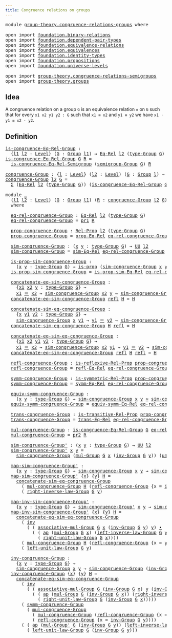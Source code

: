 ```yaml
---
title: Congruence relations on groups
---
```


<pre class="Agda"><a id="56" class="Keyword">module</a> <a id="63" href="group-theory.congruence-relations-groups.html" class="Module">group-theory.congruence-relations-groups</a> <a id="104" class="Keyword">where</a>

<a id="111" class="Keyword">open</a> <a id="116" class="Keyword">import</a> <a id="123" href="foundation.binary-relations.html" class="Module">foundation.binary-relations</a>
<a id="151" class="Keyword">open</a> <a id="156" class="Keyword">import</a> <a id="163" href="foundation.dependent-pair-types.html" class="Module">foundation.dependent-pair-types</a>
<a id="195" class="Keyword">open</a> <a id="200" class="Keyword">import</a> <a id="207" href="foundation.equivalence-relations.html" class="Module">foundation.equivalence-relations</a>
<a id="240" class="Keyword">open</a> <a id="245" class="Keyword">import</a> <a id="252" href="foundation.equivalences.html" class="Module">foundation.equivalences</a>
<a id="276" class="Keyword">open</a> <a id="281" class="Keyword">import</a> <a id="288" href="foundation.identity-types.html" class="Module">foundation.identity-types</a>
<a id="314" class="Keyword">open</a> <a id="319" class="Keyword">import</a> <a id="326" href="foundation.propositions.html" class="Module">foundation.propositions</a>
<a id="350" class="Keyword">open</a> <a id="355" class="Keyword">import</a> <a id="362" href="foundation.universe-levels.html" class="Module">foundation.universe-levels</a>

<a id="390" class="Keyword">open</a> <a id="395" class="Keyword">import</a> <a id="402" href="group-theory.congruence-relations-semigroups.html" class="Module">group-theory.congruence-relations-semigroups</a>
<a id="447" class="Keyword">open</a> <a id="452" class="Keyword">import</a> <a id="459" href="group-theory.groups.html" class="Module">group-theory.groups</a>
</pre>
## Idea

A congruence relation on a group `G` is an equivalence relation `≡` on `G` such that for every `x1 x2 y1 y2 : G` such that `x1 ≡ x2` and `y1 ≡ y2` we have `x1 · y1 ≡ x2 · y2`.

## Definition

<pre class="Agda"><a id="is-congruence-Eq-Rel-Group"></a><a id="693" href="group-theory.congruence-relations-groups.html#693" class="Function">is-congruence-Eq-Rel-Group</a> <a id="720" class="Symbol">:</a>
  <a id="724" class="Symbol">{</a><a id="725" href="group-theory.congruence-relations-groups.html#725" class="Bound">l1</a> <a id="728" href="group-theory.congruence-relations-groups.html#728" class="Bound">l2</a> <a id="731" class="Symbol">:</a> <a id="733" href="Agda.Primitive.html#597" class="Postulate">Level</a><a id="738" class="Symbol">}</a> <a id="740" class="Symbol">(</a><a id="741" href="group-theory.congruence-relations-groups.html#741" class="Bound">G</a> <a id="743" class="Symbol">:</a> <a id="745" href="group-theory.groups.html#2650" class="Function">Group</a> <a id="751" href="group-theory.congruence-relations-groups.html#725" class="Bound">l1</a><a id="753" class="Symbol">)</a> <a id="755" class="Symbol">→</a> <a id="757" href="foundation.equivalence-relations.html#996" class="Function">Eq-Rel</a> <a id="764" href="group-theory.congruence-relations-groups.html#728" class="Bound">l2</a> <a id="767" class="Symbol">(</a><a id="768" href="group-theory.groups.html#2893" class="Function">type-Group</a> <a id="779" href="group-theory.congruence-relations-groups.html#741" class="Bound">G</a><a id="780" class="Symbol">)</a> <a id="782" class="Symbol">→</a> <a id="784" href="foundation-core.universe-levels.html#235" class="Primitive">UU</a> <a id="787" class="Symbol">(</a><a id="788" href="group-theory.congruence-relations-groups.html#725" class="Bound">l1</a> <a id="791" href="Agda.Primitive.html#810" class="Primitive Operator">⊔</a> <a id="793" href="group-theory.congruence-relations-groups.html#728" class="Bound">l2</a><a id="795" class="Symbol">)</a>
<a id="797" href="group-theory.congruence-relations-groups.html#693" class="Function">is-congruence-Eq-Rel-Group</a> <a id="824" href="group-theory.congruence-relations-groups.html#824" class="Bound">G</a> <a id="826" href="group-theory.congruence-relations-groups.html#826" class="Bound">R</a> <a id="828" class="Symbol">=</a>
  <a id="832" href="group-theory.congruence-relations-semigroups.html#614" class="Function">is-congruence-Eq-Rel-Semigroup</a> <a id="863" class="Symbol">(</a><a id="864" href="group-theory.groups.html#2772" class="Function">semigroup-Group</a> <a id="880" href="group-theory.congruence-relations-groups.html#824" class="Bound">G</a><a id="881" class="Symbol">)</a> <a id="883" href="group-theory.congruence-relations-groups.html#826" class="Bound">R</a>

<a id="congruence-Group"></a><a id="886" href="group-theory.congruence-relations-groups.html#886" class="Function">congruence-Group</a> <a id="903" class="Symbol">:</a> <a id="905" class="Symbol">{</a><a id="906" href="group-theory.congruence-relations-groups.html#906" class="Bound">l</a> <a id="908" class="Symbol">:</a> <a id="910" href="Agda.Primitive.html#597" class="Postulate">Level</a><a id="915" class="Symbol">}</a> <a id="917" class="Symbol">(</a><a id="918" href="group-theory.congruence-relations-groups.html#918" class="Bound">l2</a> <a id="921" class="Symbol">:</a> <a id="923" href="Agda.Primitive.html#597" class="Postulate">Level</a><a id="928" class="Symbol">)</a> <a id="930" class="Symbol">(</a><a id="931" href="group-theory.congruence-relations-groups.html#931" class="Bound">G</a> <a id="933" class="Symbol">:</a> <a id="935" href="group-theory.groups.html#2650" class="Function">Group</a> <a id="941" href="group-theory.congruence-relations-groups.html#906" class="Bound">l</a><a id="942" class="Symbol">)</a> <a id="944" class="Symbol">→</a> <a id="946" href="foundation-core.universe-levels.html#235" class="Primitive">UU</a> <a id="949" class="Symbol">(</a><a id="950" href="group-theory.congruence-relations-groups.html#906" class="Bound">l</a> <a id="952" href="Agda.Primitive.html#810" class="Primitive Operator">⊔</a> <a id="954" href="Agda.Primitive.html#780" class="Primitive">lsuc</a> <a id="959" href="group-theory.congruence-relations-groups.html#918" class="Bound">l2</a><a id="961" class="Symbol">)</a>
<a id="963" href="group-theory.congruence-relations-groups.html#886" class="Function">congruence-Group</a> <a id="980" href="group-theory.congruence-relations-groups.html#980" class="Bound">l2</a> <a id="983" href="group-theory.congruence-relations-groups.html#983" class="Bound">G</a> <a id="985" class="Symbol">=</a>
  <a id="989" href="foundation-core.dependent-pair-types.html#515" class="Record">Σ</a> <a id="991" class="Symbol">(</a><a id="992" href="foundation.equivalence-relations.html#996" class="Function">Eq-Rel</a> <a id="999" href="group-theory.congruence-relations-groups.html#980" class="Bound">l2</a> <a id="1002" class="Symbol">(</a><a id="1003" href="group-theory.groups.html#2893" class="Function">type-Group</a> <a id="1014" href="group-theory.congruence-relations-groups.html#983" class="Bound">G</a><a id="1015" class="Symbol">))</a> <a id="1018" class="Symbol">(</a><a id="1019" href="group-theory.congruence-relations-groups.html#693" class="Function">is-congruence-Eq-Rel-Group</a> <a id="1046" href="group-theory.congruence-relations-groups.html#983" class="Bound">G</a><a id="1047" class="Symbol">)</a>

<a id="1050" class="Keyword">module</a> <a id="1057" href="group-theory.congruence-relations-groups.html#1057" class="Module">_</a>
  <a id="1061" class="Symbol">{</a><a id="1062" href="group-theory.congruence-relations-groups.html#1062" class="Bound">l1</a> <a id="1065" href="group-theory.congruence-relations-groups.html#1065" class="Bound">l2</a> <a id="1068" class="Symbol">:</a> <a id="1070" href="Agda.Primitive.html#597" class="Postulate">Level</a><a id="1075" class="Symbol">}</a> <a id="1077" class="Symbol">(</a><a id="1078" href="group-theory.congruence-relations-groups.html#1078" class="Bound">G</a> <a id="1080" class="Symbol">:</a> <a id="1082" href="group-theory.groups.html#2650" class="Function">Group</a> <a id="1088" href="group-theory.congruence-relations-groups.html#1062" class="Bound">l1</a><a id="1090" class="Symbol">)</a> <a id="1092" class="Symbol">(</a><a id="1093" href="group-theory.congruence-relations-groups.html#1093" class="Bound">R</a> <a id="1095" class="Symbol">:</a> <a id="1097" href="group-theory.congruence-relations-groups.html#886" class="Function">congruence-Group</a> <a id="1114" href="group-theory.congruence-relations-groups.html#1065" class="Bound">l2</a> <a id="1117" href="group-theory.congruence-relations-groups.html#1078" class="Bound">G</a><a id="1118" class="Symbol">)</a>
  <a id="1122" class="Keyword">where</a>

  <a id="1131" href="group-theory.congruence-relations-groups.html#1131" class="Function">eq-rel-congruence-Group</a> <a id="1155" class="Symbol">:</a> <a id="1157" href="foundation.equivalence-relations.html#996" class="Function">Eq-Rel</a> <a id="1164" href="group-theory.congruence-relations-groups.html#1065" class="Bound">l2</a> <a id="1167" class="Symbol">(</a><a id="1168" href="group-theory.groups.html#2893" class="Function">type-Group</a> <a id="1179" href="group-theory.congruence-relations-groups.html#1078" class="Bound">G</a><a id="1180" class="Symbol">)</a>
  <a id="1184" href="group-theory.congruence-relations-groups.html#1131" class="Function">eq-rel-congruence-Group</a> <a id="1208" class="Symbol">=</a> <a id="1210" href="foundation-core.dependent-pair-types.html#605" class="Field">pr1</a> <a id="1214" href="group-theory.congruence-relations-groups.html#1093" class="Bound">R</a>

  <a id="1219" href="group-theory.congruence-relations-groups.html#1219" class="Function">prop-congruence-Group</a> <a id="1241" class="Symbol">:</a> <a id="1243" href="foundation.binary-relations.html#768" class="Function">Rel-Prop</a> <a id="1252" href="group-theory.congruence-relations-groups.html#1065" class="Bound">l2</a> <a id="1255" class="Symbol">(</a><a id="1256" href="group-theory.groups.html#2893" class="Function">type-Group</a> <a id="1267" href="group-theory.congruence-relations-groups.html#1078" class="Bound">G</a><a id="1268" class="Symbol">)</a>
  <a id="1272" href="group-theory.congruence-relations-groups.html#1219" class="Function">prop-congruence-Group</a> <a id="1294" class="Symbol">=</a> <a id="1296" href="foundation.equivalence-relations.html#1120" class="Function">prop-Eq-Rel</a> <a id="1308" href="group-theory.congruence-relations-groups.html#1131" class="Function">eq-rel-congruence-Group</a>

  <a id="1335" href="group-theory.congruence-relations-groups.html#1335" class="Function">sim-congruence-Group</a> <a id="1356" class="Symbol">:</a> <a id="1358" class="Symbol">(</a><a id="1359" href="group-theory.congruence-relations-groups.html#1359" class="Bound">x</a> <a id="1361" href="group-theory.congruence-relations-groups.html#1361" class="Bound">y</a> <a id="1363" class="Symbol">:</a> <a id="1365" href="group-theory.groups.html#2893" class="Function">type-Group</a> <a id="1376" href="group-theory.congruence-relations-groups.html#1078" class="Bound">G</a><a id="1377" class="Symbol">)</a> <a id="1379" class="Symbol">→</a> <a id="1381" href="foundation-core.universe-levels.html#235" class="Primitive">UU</a> <a id="1384" href="group-theory.congruence-relations-groups.html#1065" class="Bound">l2</a>
  <a id="1389" href="group-theory.congruence-relations-groups.html#1335" class="Function">sim-congruence-Group</a> <a id="1410" class="Symbol">=</a> <a id="1412" href="foundation.equivalence-relations.html#1213" class="Function">sim-Eq-Rel</a> <a id="1423" href="group-theory.congruence-relations-groups.html#1131" class="Function">eq-rel-congruence-Group</a>

  <a id="1450" href="group-theory.congruence-relations-groups.html#1450" class="Function">is-prop-sim-congruence-Group</a> <a id="1479" class="Symbol">:</a>
    <a id="1485" class="Symbol">(</a><a id="1486" href="group-theory.congruence-relations-groups.html#1486" class="Bound">x</a> <a id="1488" href="group-theory.congruence-relations-groups.html#1488" class="Bound">y</a> <a id="1490" class="Symbol">:</a> <a id="1492" href="group-theory.groups.html#2893" class="Function">type-Group</a> <a id="1503" href="group-theory.congruence-relations-groups.html#1078" class="Bound">G</a><a id="1504" class="Symbol">)</a> <a id="1506" class="Symbol">→</a> <a id="1508" href="foundation-core.propositions.html#1309" class="Function">is-prop</a> <a id="1516" class="Symbol">(</a><a id="1517" href="group-theory.congruence-relations-groups.html#1335" class="Function">sim-congruence-Group</a> <a id="1538" href="group-theory.congruence-relations-groups.html#1486" class="Bound">x</a> <a id="1540" href="group-theory.congruence-relations-groups.html#1488" class="Bound">y</a><a id="1541" class="Symbol">)</a>
  <a id="1545" href="group-theory.congruence-relations-groups.html#1450" class="Function">is-prop-sim-congruence-Group</a> <a id="1574" class="Symbol">=</a> <a id="1576" href="foundation.equivalence-relations.html#1343" class="Function">is-prop-sim-Eq-Rel</a> <a id="1595" href="group-theory.congruence-relations-groups.html#1131" class="Function">eq-rel-congruence-Group</a>

  <a id="1622" href="group-theory.congruence-relations-groups.html#1622" class="Function">concatenate-eq-sim-congruence-Group</a> <a id="1658" class="Symbol">:</a>
    <a id="1664" class="Symbol">{</a><a id="1665" href="group-theory.congruence-relations-groups.html#1665" class="Bound">x1</a> <a id="1668" href="group-theory.congruence-relations-groups.html#1668" class="Bound">x2</a> <a id="1671" href="group-theory.congruence-relations-groups.html#1671" class="Bound">y</a> <a id="1673" class="Symbol">:</a> <a id="1675" href="group-theory.groups.html#2893" class="Function">type-Group</a> <a id="1686" href="group-theory.congruence-relations-groups.html#1078" class="Bound">G</a><a id="1687" class="Symbol">}</a> <a id="1689" class="Symbol">→</a>
    <a id="1695" href="group-theory.congruence-relations-groups.html#1665" class="Bound">x1</a> <a id="1698" href="foundation-core.identity-types.html#1865" class="Function Operator">＝</a> <a id="1700" href="group-theory.congruence-relations-groups.html#1668" class="Bound">x2</a> <a id="1703" class="Symbol">→</a> <a id="1705" href="group-theory.congruence-relations-groups.html#1335" class="Function">sim-congruence-Group</a> <a id="1726" href="group-theory.congruence-relations-groups.html#1668" class="Bound">x2</a> <a id="1729" href="group-theory.congruence-relations-groups.html#1671" class="Bound">y</a> <a id="1731" class="Symbol">→</a> <a id="1733" href="group-theory.congruence-relations-groups.html#1335" class="Function">sim-congruence-Group</a> <a id="1754" href="group-theory.congruence-relations-groups.html#1665" class="Bound">x1</a> <a id="1757" href="group-theory.congruence-relations-groups.html#1671" class="Bound">y</a>
  <a id="1761" href="group-theory.congruence-relations-groups.html#1622" class="Function">concatenate-eq-sim-congruence-Group</a> <a id="1797" href="foundation-core.identity-types.html#1820" class="InductiveConstructor">refl</a> <a id="1802" href="group-theory.congruence-relations-groups.html#1802" class="Bound">H</a> <a id="1804" class="Symbol">=</a> <a id="1806" href="group-theory.congruence-relations-groups.html#1802" class="Bound">H</a>

  <a id="1811" href="group-theory.congruence-relations-groups.html#1811" class="Function">concatenate-sim-eq-congruence-Group</a> <a id="1847" class="Symbol">:</a>
    <a id="1853" class="Symbol">{</a><a id="1854" href="group-theory.congruence-relations-groups.html#1854" class="Bound">x</a> <a id="1856" href="group-theory.congruence-relations-groups.html#1856" class="Bound">y1</a> <a id="1859" href="group-theory.congruence-relations-groups.html#1859" class="Bound">y2</a> <a id="1862" class="Symbol">:</a> <a id="1864" href="group-theory.groups.html#2893" class="Function">type-Group</a> <a id="1875" href="group-theory.congruence-relations-groups.html#1078" class="Bound">G</a><a id="1876" class="Symbol">}</a> <a id="1878" class="Symbol">→</a>
    <a id="1884" href="group-theory.congruence-relations-groups.html#1335" class="Function">sim-congruence-Group</a> <a id="1905" href="group-theory.congruence-relations-groups.html#1854" class="Bound">x</a> <a id="1907" href="group-theory.congruence-relations-groups.html#1856" class="Bound">y1</a> <a id="1910" class="Symbol">→</a> <a id="1912" href="group-theory.congruence-relations-groups.html#1856" class="Bound">y1</a> <a id="1915" href="foundation-core.identity-types.html#1865" class="Function Operator">＝</a> <a id="1917" href="group-theory.congruence-relations-groups.html#1859" class="Bound">y2</a> <a id="1920" class="Symbol">→</a> <a id="1922" href="group-theory.congruence-relations-groups.html#1335" class="Function">sim-congruence-Group</a> <a id="1943" href="group-theory.congruence-relations-groups.html#1854" class="Bound">x</a> <a id="1945" href="group-theory.congruence-relations-groups.html#1859" class="Bound">y2</a>
  <a id="1950" href="group-theory.congruence-relations-groups.html#1811" class="Function">concatenate-sim-eq-congruence-Group</a> <a id="1986" href="group-theory.congruence-relations-groups.html#1986" class="Bound">H</a> <a id="1988" href="foundation-core.identity-types.html#1820" class="InductiveConstructor">refl</a> <a id="1993" class="Symbol">=</a> <a id="1995" href="group-theory.congruence-relations-groups.html#1986" class="Bound">H</a>

  <a id="2000" href="group-theory.congruence-relations-groups.html#2000" class="Function">concatenate-eq-sim-eq-congruence-Group</a> <a id="2039" class="Symbol">:</a>
    <a id="2045" class="Symbol">{</a><a id="2046" href="group-theory.congruence-relations-groups.html#2046" class="Bound">x1</a> <a id="2049" href="group-theory.congruence-relations-groups.html#2049" class="Bound">x2</a> <a id="2052" href="group-theory.congruence-relations-groups.html#2052" class="Bound">y1</a> <a id="2055" href="group-theory.congruence-relations-groups.html#2055" class="Bound">y2</a> <a id="2058" class="Symbol">:</a> <a id="2060" href="group-theory.groups.html#2893" class="Function">type-Group</a> <a id="2071" href="group-theory.congruence-relations-groups.html#1078" class="Bound">G</a><a id="2072" class="Symbol">}</a> <a id="2074" class="Symbol">→</a>
    <a id="2080" href="group-theory.congruence-relations-groups.html#2046" class="Bound">x1</a> <a id="2083" href="foundation-core.identity-types.html#1865" class="Function Operator">＝</a> <a id="2085" href="group-theory.congruence-relations-groups.html#2049" class="Bound">x2</a> <a id="2088" class="Symbol">→</a> <a id="2090" href="group-theory.congruence-relations-groups.html#1335" class="Function">sim-congruence-Group</a> <a id="2111" href="group-theory.congruence-relations-groups.html#2049" class="Bound">x2</a> <a id="2114" href="group-theory.congruence-relations-groups.html#2052" class="Bound">y1</a> <a id="2117" class="Symbol">→</a> <a id="2119" href="group-theory.congruence-relations-groups.html#2052" class="Bound">y1</a> <a id="2122" href="foundation-core.identity-types.html#1865" class="Function Operator">＝</a> <a id="2124" href="group-theory.congruence-relations-groups.html#2055" class="Bound">y2</a> <a id="2127" class="Symbol">→</a> <a id="2129" href="group-theory.congruence-relations-groups.html#1335" class="Function">sim-congruence-Group</a> <a id="2150" href="group-theory.congruence-relations-groups.html#2046" class="Bound">x1</a> <a id="2153" href="group-theory.congruence-relations-groups.html#2055" class="Bound">y2</a>
  <a id="2158" href="group-theory.congruence-relations-groups.html#2000" class="Function">concatenate-eq-sim-eq-congruence-Group</a> <a id="2197" href="foundation-core.identity-types.html#1820" class="InductiveConstructor">refl</a> <a id="2202" href="group-theory.congruence-relations-groups.html#2202" class="Bound">H</a> <a id="2204" href="foundation-core.identity-types.html#1820" class="InductiveConstructor">refl</a> <a id="2209" class="Symbol">=</a> <a id="2211" href="group-theory.congruence-relations-groups.html#2202" class="Bound">H</a>
  
  <a id="2218" href="group-theory.congruence-relations-groups.html#2218" class="Function">refl-congruence-Group</a> <a id="2240" class="Symbol">:</a> <a id="2242" href="foundation.binary-relations.html#1614" class="Function">is-reflexive-Rel-Prop</a> <a id="2264" href="group-theory.congruence-relations-groups.html#1219" class="Function">prop-congruence-Group</a>
  <a id="2288" href="group-theory.congruence-relations-groups.html#2218" class="Function">refl-congruence-Group</a> <a id="2310" class="Symbol">=</a> <a id="2312" href="foundation.equivalence-relations.html#1698" class="Function">refl-Eq-Rel</a> <a id="2324" href="group-theory.congruence-relations-groups.html#1131" class="Function">eq-rel-congruence-Group</a>

  <a id="2351" href="group-theory.congruence-relations-groups.html#2351" class="Function">symm-congruence-Group</a> <a id="2373" class="Symbol">:</a> <a id="2375" href="foundation.binary-relations.html#1766" class="Function">is-symmetric-Rel-Prop</a> <a id="2397" href="group-theory.congruence-relations-groups.html#1219" class="Function">prop-congruence-Group</a>
  <a id="2421" href="group-theory.congruence-relations-groups.html#2351" class="Function">symm-congruence-Group</a> <a id="2443" class="Symbol">=</a> <a id="2445" href="foundation.equivalence-relations.html#1863" class="Function">symm-Eq-Rel</a> <a id="2457" href="group-theory.congruence-relations-groups.html#1131" class="Function">eq-rel-congruence-Group</a>

  <a id="2484" href="group-theory.congruence-relations-groups.html#2484" class="Function">equiv-symm-congruence-Group</a> <a id="2512" class="Symbol">:</a>
    <a id="2518" class="Symbol">(</a><a id="2519" href="group-theory.congruence-relations-groups.html#2519" class="Bound">x</a> <a id="2521" href="group-theory.congruence-relations-groups.html#2521" class="Bound">y</a> <a id="2523" class="Symbol">:</a> <a id="2525" href="group-theory.groups.html#2893" class="Function">type-Group</a> <a id="2536" href="group-theory.congruence-relations-groups.html#1078" class="Bound">G</a><a id="2537" class="Symbol">)</a> <a id="2539" class="Symbol">→</a> <a id="2541" href="group-theory.congruence-relations-groups.html#1335" class="Function">sim-congruence-Group</a> <a id="2562" href="group-theory.congruence-relations-groups.html#2519" class="Bound">x</a> <a id="2564" href="group-theory.congruence-relations-groups.html#2521" class="Bound">y</a> <a id="2566" href="foundation-core.equivalences.html#1621" class="Function Operator">≃</a> <a id="2568" href="group-theory.congruence-relations-groups.html#1335" class="Function">sim-congruence-Group</a> <a id="2589" href="group-theory.congruence-relations-groups.html#2521" class="Bound">y</a> <a id="2591" href="group-theory.congruence-relations-groups.html#2519" class="Bound">x</a>
  <a id="2595" href="group-theory.congruence-relations-groups.html#2484" class="Function">equiv-symm-congruence-Group</a> <a id="2623" class="Symbol">=</a> <a id="2625" href="foundation.equivalence-relations.html#2034" class="Function">equiv-symm-Eq-Rel</a> <a id="2643" href="group-theory.congruence-relations-groups.html#1131" class="Function">eq-rel-congruence-Group</a>

  <a id="2670" href="group-theory.congruence-relations-groups.html#2670" class="Function">trans-congruence-Group</a> <a id="2693" class="Symbol">:</a> <a id="2695" href="foundation.binary-relations.html#1942" class="Function">is-transitive-Rel-Prop</a> <a id="2718" href="group-theory.congruence-relations-groups.html#1219" class="Function">prop-congruence-Group</a>
  <a id="2742" href="group-theory.congruence-relations-groups.html#2670" class="Function">trans-congruence-Group</a> <a id="2765" class="Symbol">=</a> <a id="2767" href="foundation.equivalence-relations.html#2298" class="Function">trans-Eq-Rel</a> <a id="2780" href="group-theory.congruence-relations-groups.html#1131" class="Function">eq-rel-congruence-Group</a>

  <a id="2807" href="group-theory.congruence-relations-groups.html#2807" class="Function">mul-congruence-Group</a> <a id="2828" class="Symbol">:</a> <a id="2830" href="group-theory.congruence-relations-groups.html#693" class="Function">is-congruence-Eq-Rel-Group</a> <a id="2857" href="group-theory.congruence-relations-groups.html#1078" class="Bound">G</a> <a id="2859" href="group-theory.congruence-relations-groups.html#1131" class="Function">eq-rel-congruence-Group</a>
  <a id="2885" href="group-theory.congruence-relations-groups.html#2807" class="Function">mul-congruence-Group</a> <a id="2906" class="Symbol">=</a> <a id="2908" href="foundation-core.dependent-pair-types.html#617" class="Field">pr2</a> <a id="2912" href="group-theory.congruence-relations-groups.html#1093" class="Bound">R</a>

  <a id="2917" href="group-theory.congruence-relations-groups.html#2917" class="Function">sim-congruence-Group&#39;</a> <a id="2939" class="Symbol">:</a> <a id="2941" class="Symbol">(</a><a id="2942" href="group-theory.congruence-relations-groups.html#2942" class="Bound">x</a> <a id="2944" href="group-theory.congruence-relations-groups.html#2944" class="Bound">y</a> <a id="2946" class="Symbol">:</a> <a id="2948" href="group-theory.groups.html#2893" class="Function">type-Group</a> <a id="2959" href="group-theory.congruence-relations-groups.html#1078" class="Bound">G</a><a id="2960" class="Symbol">)</a> <a id="2962" class="Symbol">→</a> <a id="2964" href="foundation-core.universe-levels.html#235" class="Primitive">UU</a> <a id="2967" href="group-theory.congruence-relations-groups.html#1065" class="Bound">l2</a>
  <a id="2972" href="group-theory.congruence-relations-groups.html#2917" class="Function">sim-congruence-Group&#39;</a> <a id="2994" href="group-theory.congruence-relations-groups.html#2994" class="Bound">x</a> <a id="2996" href="group-theory.congruence-relations-groups.html#2996" class="Bound">y</a> <a id="2998" class="Symbol">=</a>
    <a id="3004" href="group-theory.congruence-relations-groups.html#1335" class="Function">sim-congruence-Group</a> <a id="3025" class="Symbol">(</a><a id="3026" href="group-theory.groups.html#3138" class="Function">mul-Group</a> <a id="3036" href="group-theory.congruence-relations-groups.html#1078" class="Bound">G</a> <a id="3038" href="group-theory.congruence-relations-groups.html#2994" class="Bound">x</a> <a id="3040" class="Symbol">(</a><a id="3041" href="group-theory.groups.html#4841" class="Function">inv-Group</a> <a id="3051" href="group-theory.congruence-relations-groups.html#1078" class="Bound">G</a> <a id="3053" href="group-theory.congruence-relations-groups.html#2996" class="Bound">y</a><a id="3054" class="Symbol">))</a> <a id="3057" class="Symbol">(</a><a id="3058" href="group-theory.groups.html#3937" class="Function">unit-Group</a> <a id="3069" href="group-theory.congruence-relations-groups.html#1078" class="Bound">G</a><a id="3070" class="Symbol">)</a>

  <a id="3075" href="group-theory.congruence-relations-groups.html#3075" class="Function">map-sim-congruence-Group&#39;</a> <a id="3101" class="Symbol">:</a>
    <a id="3107" class="Symbol">{</a><a id="3108" href="group-theory.congruence-relations-groups.html#3108" class="Bound">x</a> <a id="3110" href="group-theory.congruence-relations-groups.html#3110" class="Bound">y</a> <a id="3112" class="Symbol">:</a> <a id="3114" href="group-theory.groups.html#2893" class="Function">type-Group</a> <a id="3125" href="group-theory.congruence-relations-groups.html#1078" class="Bound">G</a><a id="3126" class="Symbol">}</a> <a id="3128" class="Symbol">→</a> <a id="3130" href="group-theory.congruence-relations-groups.html#1335" class="Function">sim-congruence-Group</a> <a id="3151" href="group-theory.congruence-relations-groups.html#3108" class="Bound">x</a> <a id="3153" href="group-theory.congruence-relations-groups.html#3110" class="Bound">y</a> <a id="3155" class="Symbol">→</a> <a id="3157" href="group-theory.congruence-relations-groups.html#2917" class="Function">sim-congruence-Group&#39;</a> <a id="3179" href="group-theory.congruence-relations-groups.html#3108" class="Bound">x</a> <a id="3181" href="group-theory.congruence-relations-groups.html#3110" class="Bound">y</a>
  <a id="3185" href="group-theory.congruence-relations-groups.html#3075" class="Function">map-sim-congruence-Group&#39;</a> <a id="3211" class="Symbol">{</a><a id="3212" href="group-theory.congruence-relations-groups.html#3212" class="Bound">x</a><a id="3213" class="Symbol">}</a> <a id="3215" class="Symbol">{</a><a id="3216" href="group-theory.congruence-relations-groups.html#3216" class="Bound">y</a><a id="3217" class="Symbol">}</a> <a id="3219" href="group-theory.congruence-relations-groups.html#3219" class="Bound">H</a> <a id="3221" class="Symbol">=</a>
    <a id="3227" href="group-theory.congruence-relations-groups.html#1811" class="Function">concatenate-sim-eq-congruence-Group</a>
      <a id="3269" class="Symbol">(</a> <a id="3271" href="group-theory.congruence-relations-groups.html#2807" class="Function">mul-congruence-Group</a> <a id="3292" href="group-theory.congruence-relations-groups.html#3219" class="Bound">H</a> <a id="3294" class="Symbol">(</a><a id="3295" href="group-theory.congruence-relations-groups.html#2218" class="Function">refl-congruence-Group</a> <a id="3317" class="Symbol">{</a><a id="3318" class="Argument">x</a> <a id="3320" class="Symbol">=</a> <a id="3322" href="group-theory.groups.html#4841" class="Function">inv-Group</a> <a id="3332" href="group-theory.congruence-relations-groups.html#1078" class="Bound">G</a> <a id="3334" href="group-theory.congruence-relations-groups.html#3216" class="Bound">y</a><a id="3335" class="Symbol">}))</a>
      <a id="3345" class="Symbol">(</a> <a id="3347" href="group-theory.groups.html#5070" class="Function">right-inverse-law-Group</a> <a id="3371" href="group-theory.congruence-relations-groups.html#1078" class="Bound">G</a> <a id="3373" href="group-theory.congruence-relations-groups.html#3216" class="Bound">y</a><a id="3374" class="Symbol">)</a>

  <a id="3379" href="group-theory.congruence-relations-groups.html#3379" class="Function">map-inv-sim-congruence-Group&#39;</a> <a id="3409" class="Symbol">:</a>
    <a id="3415" class="Symbol">{</a><a id="3416" href="group-theory.congruence-relations-groups.html#3416" class="Bound">x</a> <a id="3418" href="group-theory.congruence-relations-groups.html#3418" class="Bound">y</a> <a id="3420" class="Symbol">:</a> <a id="3422" href="group-theory.groups.html#2893" class="Function">type-Group</a> <a id="3433" href="group-theory.congruence-relations-groups.html#1078" class="Bound">G</a><a id="3434" class="Symbol">}</a> <a id="3436" class="Symbol">→</a> <a id="3438" href="group-theory.congruence-relations-groups.html#2917" class="Function">sim-congruence-Group&#39;</a> <a id="3460" href="group-theory.congruence-relations-groups.html#3416" class="Bound">x</a> <a id="3462" href="group-theory.congruence-relations-groups.html#3418" class="Bound">y</a> <a id="3464" class="Symbol">→</a> <a id="3466" href="group-theory.congruence-relations-groups.html#1335" class="Function">sim-congruence-Group</a> <a id="3487" href="group-theory.congruence-relations-groups.html#3416" class="Bound">x</a> <a id="3489" href="group-theory.congruence-relations-groups.html#3418" class="Bound">y</a>
  <a id="3493" href="group-theory.congruence-relations-groups.html#3379" class="Function">map-inv-sim-congruence-Group&#39;</a> <a id="3523" class="Symbol">{</a><a id="3524" href="group-theory.congruence-relations-groups.html#3524" class="Bound">x</a><a id="3525" class="Symbol">}</a> <a id="3527" class="Symbol">{</a><a id="3528" href="group-theory.congruence-relations-groups.html#3528" class="Bound">y</a><a id="3529" class="Symbol">}</a> <a id="3531" href="group-theory.congruence-relations-groups.html#3531" class="Bound">H</a> <a id="3533" class="Symbol">=</a>
    <a id="3539" href="group-theory.congruence-relations-groups.html#2000" class="Function">concatenate-eq-sim-eq-congruence-Group</a>
      <a id="3584" class="Symbol">(</a> <a id="3586" href="foundation-core.identity-types.html#2729" class="Function">inv</a>
        <a id="3598" class="Symbol">(</a> <a id="3600" class="Symbol">(</a> <a id="3602" href="group-theory.groups.html#3487" class="Function">associative-mul-Group</a> <a id="3624" href="group-theory.congruence-relations-groups.html#1078" class="Bound">G</a> <a id="3626" href="group-theory.congruence-relations-groups.html#3524" class="Bound">x</a> <a id="3628" class="Symbol">(</a><a id="3629" href="group-theory.groups.html#4841" class="Function">inv-Group</a> <a id="3639" href="group-theory.congruence-relations-groups.html#1078" class="Bound">G</a> <a id="3641" href="group-theory.congruence-relations-groups.html#3528" class="Bound">y</a><a id="3642" class="Symbol">)</a> <a id="3644" href="group-theory.congruence-relations-groups.html#3528" class="Bound">y</a><a id="3645" class="Symbol">)</a> <a id="3647" href="foundation-core.identity-types.html#2425" class="Function Operator">∙</a>
          <a id="3659" class="Symbol">(</a> <a id="3661" class="Symbol">(</a> <a id="3663" href="foundation-core.identity-types.html#4003" class="Function">ap</a> <a id="3666" class="Symbol">(</a><a id="3667" href="group-theory.groups.html#3138" class="Function">mul-Group</a> <a id="3677" href="group-theory.congruence-relations-groups.html#1078" class="Bound">G</a> <a id="3679" href="group-theory.congruence-relations-groups.html#3524" class="Bound">x</a><a id="3680" class="Symbol">)</a> <a id="3682" class="Symbol">(</a><a id="3683" href="group-theory.groups.html#4919" class="Function">left-inverse-law-Group</a> <a id="3706" href="group-theory.congruence-relations-groups.html#1078" class="Bound">G</a> <a id="3708" href="group-theory.congruence-relations-groups.html#3528" class="Bound">y</a><a id="3709" class="Symbol">))</a> <a id="3712" href="foundation-core.identity-types.html#2425" class="Function Operator">∙</a>
            <a id="3726" class="Symbol">(</a> <a id="3728" href="group-theory.groups.html#4484" class="Function">right-unit-law-Group</a> <a id="3749" href="group-theory.congruence-relations-groups.html#1078" class="Bound">G</a> <a id="3751" href="group-theory.congruence-relations-groups.html#3524" class="Bound">x</a><a id="3752" class="Symbol">))))</a>
      <a id="3763" class="Symbol">(</a> <a id="3765" href="group-theory.congruence-relations-groups.html#2807" class="Function">mul-congruence-Group</a> <a id="3786" href="group-theory.congruence-relations-groups.html#3531" class="Bound">H</a> <a id="3788" class="Symbol">(</a><a id="3789" href="group-theory.congruence-relations-groups.html#2218" class="Function">refl-congruence-Group</a> <a id="3811" class="Symbol">{</a><a id="3812" class="Argument">x</a> <a id="3814" class="Symbol">=</a> <a id="3816" href="group-theory.congruence-relations-groups.html#3528" class="Bound">y</a><a id="3817" class="Symbol">}))</a>
      <a id="3827" class="Symbol">(</a> <a id="3829" href="group-theory.groups.html#4354" class="Function">left-unit-law-Group</a> <a id="3849" href="group-theory.congruence-relations-groups.html#1078" class="Bound">G</a> <a id="3851" href="group-theory.congruence-relations-groups.html#3528" class="Bound">y</a><a id="3852" class="Symbol">)</a>

  <a id="3857" href="group-theory.congruence-relations-groups.html#3857" class="Function">inv-congruence-Group</a> <a id="3878" class="Symbol">:</a>
    <a id="3884" class="Symbol">{</a><a id="3885" href="group-theory.congruence-relations-groups.html#3885" class="Bound">x</a> <a id="3887" href="group-theory.congruence-relations-groups.html#3887" class="Bound">y</a> <a id="3889" class="Symbol">:</a> <a id="3891" href="group-theory.groups.html#2893" class="Function">type-Group</a> <a id="3902" href="group-theory.congruence-relations-groups.html#1078" class="Bound">G</a><a id="3903" class="Symbol">}</a> <a id="3905" class="Symbol">→</a>
    <a id="3911" href="group-theory.congruence-relations-groups.html#1335" class="Function">sim-congruence-Group</a> <a id="3932" href="group-theory.congruence-relations-groups.html#3885" class="Bound">x</a> <a id="3934" href="group-theory.congruence-relations-groups.html#3887" class="Bound">y</a> <a id="3936" class="Symbol">→</a> <a id="3938" href="group-theory.congruence-relations-groups.html#1335" class="Function">sim-congruence-Group</a> <a id="3959" class="Symbol">(</a><a id="3960" href="group-theory.groups.html#4841" class="Function">inv-Group</a> <a id="3970" href="group-theory.congruence-relations-groups.html#1078" class="Bound">G</a> <a id="3972" href="group-theory.congruence-relations-groups.html#3885" class="Bound">x</a><a id="3973" class="Symbol">)</a> <a id="3975" class="Symbol">(</a><a id="3976" href="group-theory.groups.html#4841" class="Function">inv-Group</a> <a id="3986" href="group-theory.congruence-relations-groups.html#1078" class="Bound">G</a> <a id="3988" href="group-theory.congruence-relations-groups.html#3887" class="Bound">y</a><a id="3989" class="Symbol">)</a>
  <a id="3993" href="group-theory.congruence-relations-groups.html#3857" class="Function">inv-congruence-Group</a> <a id="4014" class="Symbol">{</a><a id="4015" href="group-theory.congruence-relations-groups.html#4015" class="Bound">x</a><a id="4016" class="Symbol">}</a> <a id="4018" class="Symbol">{</a><a id="4019" href="group-theory.congruence-relations-groups.html#4019" class="Bound">y</a><a id="4020" class="Symbol">}</a> <a id="4022" href="group-theory.congruence-relations-groups.html#4022" class="Bound">H</a> <a id="4024" class="Symbol">=</a>
    <a id="4030" href="group-theory.congruence-relations-groups.html#2000" class="Function">concatenate-eq-sim-eq-congruence-Group</a>
      <a id="4075" class="Symbol">(</a> <a id="4077" href="foundation-core.identity-types.html#2729" class="Function">inv</a>
        <a id="4089" class="Symbol">(</a> <a id="4091" class="Symbol">(</a> <a id="4093" href="group-theory.groups.html#3487" class="Function">associative-mul-Group</a> <a id="4115" href="group-theory.congruence-relations-groups.html#1078" class="Bound">G</a> <a id="4117" class="Symbol">(</a><a id="4118" href="group-theory.groups.html#4841" class="Function">inv-Group</a> <a id="4128" href="group-theory.congruence-relations-groups.html#1078" class="Bound">G</a> <a id="4130" href="group-theory.congruence-relations-groups.html#4015" class="Bound">x</a><a id="4131" class="Symbol">)</a> <a id="4133" href="group-theory.congruence-relations-groups.html#4019" class="Bound">y</a> <a id="4135" class="Symbol">(</a><a id="4136" href="group-theory.groups.html#4841" class="Function">inv-Group</a> <a id="4146" href="group-theory.congruence-relations-groups.html#1078" class="Bound">G</a> <a id="4148" href="group-theory.congruence-relations-groups.html#4019" class="Bound">y</a><a id="4149" class="Symbol">))</a> <a id="4152" href="foundation-core.identity-types.html#2425" class="Function Operator">∙</a>
          <a id="4164" class="Symbol">(</a> <a id="4166" class="Symbol">(</a> <a id="4168" href="foundation-core.identity-types.html#4003" class="Function">ap</a> <a id="4171" class="Symbol">(</a><a id="4172" href="group-theory.groups.html#3138" class="Function">mul-Group</a> <a id="4182" href="group-theory.congruence-relations-groups.html#1078" class="Bound">G</a> <a id="4184" class="Symbol">(</a><a id="4185" href="group-theory.groups.html#4841" class="Function">inv-Group</a> <a id="4195" href="group-theory.congruence-relations-groups.html#1078" class="Bound">G</a> <a id="4197" href="group-theory.congruence-relations-groups.html#4015" class="Bound">x</a><a id="4198" class="Symbol">))</a> <a id="4201" class="Symbol">(</a><a id="4202" href="group-theory.groups.html#5070" class="Function">right-inverse-law-Group</a> <a id="4226" href="group-theory.congruence-relations-groups.html#1078" class="Bound">G</a> <a id="4228" href="group-theory.congruence-relations-groups.html#4019" class="Bound">y</a><a id="4229" class="Symbol">))</a> <a id="4232" href="foundation-core.identity-types.html#2425" class="Function Operator">∙</a>
            <a id="4246" class="Symbol">(</a> <a id="4248" href="group-theory.groups.html#4484" class="Function">right-unit-law-Group</a> <a id="4269" href="group-theory.congruence-relations-groups.html#1078" class="Bound">G</a> <a id="4271" class="Symbol">(</a><a id="4272" href="group-theory.groups.html#4841" class="Function">inv-Group</a> <a id="4282" href="group-theory.congruence-relations-groups.html#1078" class="Bound">G</a> <a id="4284" href="group-theory.congruence-relations-groups.html#4015" class="Bound">x</a><a id="4285" class="Symbol">)))))</a>
      <a id="4297" class="Symbol">(</a> <a id="4299" href="group-theory.congruence-relations-groups.html#2351" class="Function">symm-congruence-Group</a>
        <a id="4329" class="Symbol">(</a> <a id="4331" href="group-theory.congruence-relations-groups.html#2807" class="Function">mul-congruence-Group</a>
          <a id="4362" class="Symbol">(</a> <a id="4364" href="group-theory.congruence-relations-groups.html#2807" class="Function">mul-congruence-Group</a> <a id="4385" class="Symbol">(</a><a id="4386" href="group-theory.congruence-relations-groups.html#2218" class="Function">refl-congruence-Group</a> <a id="4408" class="Symbol">{</a><a id="4409" class="Argument">x</a> <a id="4411" class="Symbol">=</a> <a id="4413" href="group-theory.groups.html#4841" class="Function">inv-Group</a> <a id="4423" href="group-theory.congruence-relations-groups.html#1078" class="Bound">G</a> <a id="4425" href="group-theory.congruence-relations-groups.html#4015" class="Bound">x</a><a id="4426" class="Symbol">})</a> <a id="4429" href="group-theory.congruence-relations-groups.html#4022" class="Bound">H</a><a id="4430" class="Symbol">)</a>
          <a id="4442" class="Symbol">(</a> <a id="4444" href="group-theory.congruence-relations-groups.html#2218" class="Function">refl-congruence-Group</a> <a id="4466" class="Symbol">{</a><a id="4467" class="Argument">x</a> <a id="4469" class="Symbol">=</a> <a id="4471" href="group-theory.groups.html#4841" class="Function">inv-Group</a> <a id="4481" href="group-theory.congruence-relations-groups.html#1078" class="Bound">G</a> <a id="4483" href="group-theory.congruence-relations-groups.html#4019" class="Bound">y</a><a id="4484" class="Symbol">})))</a>
      <a id="4495" class="Symbol">(</a> <a id="4497" class="Symbol">(</a> <a id="4499" href="foundation-core.identity-types.html#4003" class="Function">ap</a> <a id="4502" class="Symbol">(</a><a id="4503" href="group-theory.groups.html#3399" class="Function">mul-Group&#39;</a> <a id="4514" href="group-theory.congruence-relations-groups.html#1078" class="Bound">G</a> <a id="4516" class="Symbol">(</a><a id="4517" href="group-theory.groups.html#4841" class="Function">inv-Group</a> <a id="4527" href="group-theory.congruence-relations-groups.html#1078" class="Bound">G</a> <a id="4529" href="group-theory.congruence-relations-groups.html#4019" class="Bound">y</a><a id="4530" class="Symbol">))</a> <a id="4533" class="Symbol">(</a><a id="4534" href="group-theory.groups.html#4919" class="Function">left-inverse-law-Group</a> <a id="4557" href="group-theory.congruence-relations-groups.html#1078" class="Bound">G</a> <a id="4559" href="group-theory.congruence-relations-groups.html#4015" class="Bound">x</a><a id="4560" class="Symbol">))</a> <a id="4563" href="foundation-core.identity-types.html#2425" class="Function Operator">∙</a>
        <a id="4573" class="Symbol">(</a> <a id="4575" href="group-theory.groups.html#4354" class="Function">left-unit-law-Group</a> <a id="4595" href="group-theory.congruence-relations-groups.html#1078" class="Bound">G</a> <a id="4597" class="Symbol">(</a><a id="4598" href="group-theory.groups.html#4841" class="Function">inv-Group</a> <a id="4608" href="group-theory.congruence-relations-groups.html#1078" class="Bound">G</a> <a id="4610" href="group-theory.congruence-relations-groups.html#4019" class="Bound">y</a><a id="4611" class="Symbol">)))</a>
</pre>